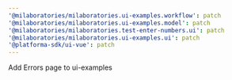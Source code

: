 ```yaml
---
'@milaboratories/milaboratories.ui-examples.workflow': patch
'@milaboratories/milaboratories.ui-examples.model': patch
'@milaboratories/milaboratories.test-enter-numbers.ui': patch
'@milaboratories/milaboratories.ui-examples.ui': patch
'@platforma-sdk/ui-vue': patch
---
```


Add Errors page to ui-examples
